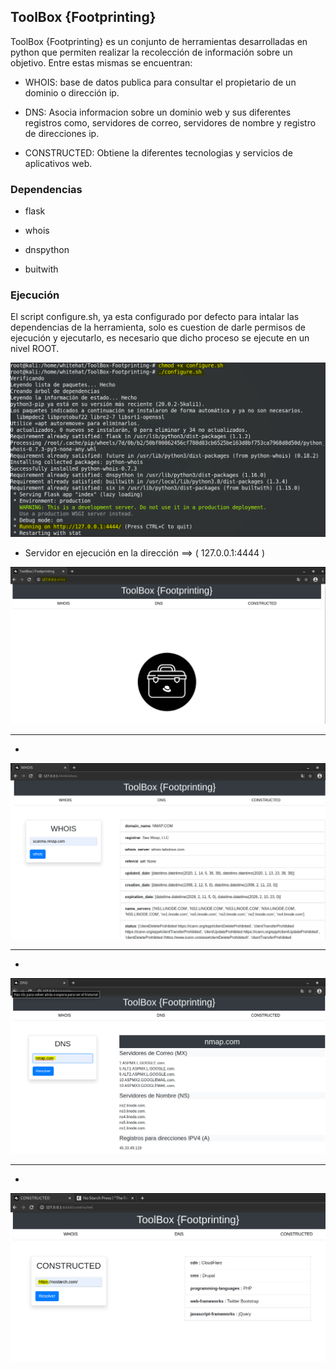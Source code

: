 ## ToolBox {Footprinting}
ToolBox {Footprinting} es un conjunto de herramientas desarrolladas en python que permiten realizar la recolección de información sobre un objetivo. Entre estas mismas se encuentran:

* WHOIS: base de datos publica para consultar el propietario de un dominio o dirección ip.

* DNS: Asocia informacion sobre un dominio web y sus diferentes registros como, servidores de correo, servidores de nombre y registro de direcciones ip.

* CONSTRUCTED: Obtiene la diferentes tecnologias y servicios de aplicativos web.

### Dependencias

* flask

* whois

* dnspython

* buitwith

### Ejecución

El script configure.sh, ya esta configurado por defecto para intalar las dependencias de la herramienta, solo es cuestion de darle permisos de ejecución y ejecutarlo, es necesario que dicho proceso se ejecute en un nivel ROOT.

<div style="align-items:center;">
	<img src="Images/1.PNG">
</div>

* Servidor en ejecución en la dirección ==> ( 127.0.0.1:4444 )

<div style="align-items:center;">
	<img src="Images/2.PNG">
</div>

<hr>

* 
<div style="align-items:center;">
	<img src="Images/3.PNG">
</div>

<hr>

* 

<div style="align-items:center;">
	<img src="Images/4.PNG">
</div>

<hr>

* 

<div style="align-items:center;">
	<img src="Images/5.PNG">
</div>
